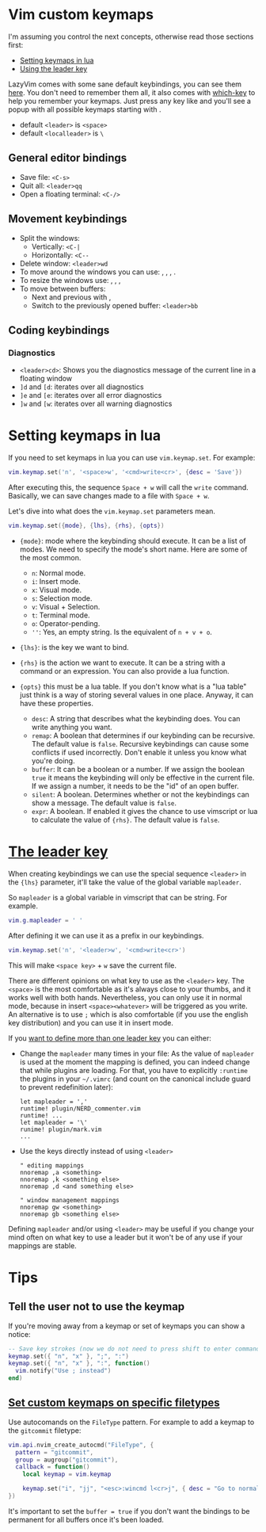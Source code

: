# Vim custom keymaps
I'm assuming you control the next concepts, otherwise read those sections first:

- [Setting keymaps in lua](#setting-keymaps-in-lua)
- [Using the leader key](#the-leader-key)

LazyVim comes with some sane default keybindings, you can see them [here](https://github.com/LazyVim/LazyVim/blob/main/lua/lazyvim/config/keymaps.lua). You don't need to remember them all, it also comes with [which-key](https://github.com/folke/which-key.nvim) to help you remember your keymaps. Just press any key like <space> and you'll see a popup with all possible keymaps starting with <space>.

- default `<leader>` is `<space>`
- default `<localleader>` is `\`

## General editor bindings

- Save file: `<C-s>`
- Quit all: `<leader>qq`
- Open a floating terminal: `<C-/>`

## Movement keybindings

- Split the windows:
  - Vertically: `<C-|`
  - Horizontally: `<C--`
- Delete window: `<leader>wd`
- To move around the windows you can use: <C-h>, <C-j>, <C-k>, <C-l>.
- To resize the windows use: <C-Up>, <C-Down>, <C-Left>, <C-Right>
- To move between buffers: 
  - Next and previous with <S-h>, <S-l>
  - Switch to the previously opened buffer: `<leader>bb`

## Coding keybindings

### Diagnostics 

- `<leader>cd>`: Shows you the diagnostics message of the current line in a floating window
- `]d` and `[d`: iterates over all diagnostics
- `]e` and `[e`: iterates over all error diagnostics
- `]w` and `[w`: iterates over all warning diagnostics
# Setting keymaps in lua

If you need to set keymaps in lua you can use `vim.keymap.set`. For example:

```lua
vim.keymap.set('n', '<space>w', '<cmd>write<cr>', {desc = 'Save'})
```

After executing this, the sequence `Space + w` will call the `write` command. Basically, we can save changes made to a file with `Space + w`.

Let's dive into what does the  `vim.keymap.set` parameters mean.

```lua
vim.keymap.set({mode}, {lhs}, {rhs}, {opts})
```

* `{mode}`:  mode where the keybinding should execute. It can be a list of modes. We need to specify the mode's short name. Here are some of the most common.
  * `n`: Normal mode.
  * `i`: Insert mode.
  * `x`: Visual mode.
  * `s`: Selection mode.
  * `v`: Visual + Selection.
  * `t`: Terminal mode.
  * `o`: Operator-pending.
  * `''`: Yes, an empty string. Is the equivalent of `n + v + o`.

* `{lhs}`: is the key we want to bind.
* `{rhs}` is the action we want to execute. It can be a string with a command or an expression. You can also provide a lua function.
* `{opts}` this must be a lua table. If you don't know what is a "lua table" just think is a way of storing several values in one place. Anyway, it can have these properties.

  * `desc`: A string that describes what the keybinding does. You can write anything you want.
  * `remap`: A boolean that determines if our keybinding can be recursive. The default value is `false`. Recursive keybindings can cause some conflicts if used incorrectly. Don't enable it unless you know what you're doing.
  * `buffer`: It can be a boolean or a number. If we assign the boolean `true` it means the keybinding will only be effective in the current file. If we assign a number, it needs to be the "id" of an open buffer.
  * `silent`: A boolean. Determines whether or not the keybindings can show a message. The default value is `false`.
  * `expr`: A boolean. If enabled it gives the chance to use vimscript or lua to calculate the value of `{rhs}`. The default value is `false`.


# [The leader key](https://www.reddit.com/r/vim/wiki/the_leader_mechanism/)

When creating keybindings we can use the special sequence `<leader>` in the `{lhs}` parameter, it'll take the value of the global variable `mapleader`.

So `mapleader` is a global variable in vimscript that can be string. For example.

```lua
vim.g.mapleader = ' '
```

After defining it we can use it as a prefix in our keybindings.

```lua
vim.keymap.set('n', '<leader>w', '<cmd>write<cr>')
```

This will make `<space key>` + `w` save the current file.

There are different opinions on what key to use as the `<leader>` key. The `<space>` is the most comfortable as it's always close to your thumbs, and it works well with both hands. Nevertheless, you can only use it in normal mode, because in insert `<space><whatever>` will be triggered as you write. An alternative is to use `;` which is also comfortable (if you use the english key distribution) and you can use it in insert mode. 

If you [want to define more than one leader key](https://stackoverflow.com/questions/30467660/can-we-define-more-than-one-leader-key-in-vimrc) you can either:

* Change the `mapleader` many times in your file: As the value of `mapleader` is used at the moment the mapping is defined, you can indeed change that while plugins are loading. For that, you have to explicitly `:runtime` the plugins in your `~/.vimrc` (and count on the canonical include guard to prevent redefinition later):

  ```vim
  let mapleader = ','
  runtime! plugin/NERD_commenter.vim
  runtime! ...
  let mapleader = '\'
  runime! plugin/mark.vim
  ...
  ```
* Use the keys directly instead of using `<leader>` 
  
  ```vim
  " editing mappings
  nnoremap ,a <something>
  nnoremap ,k <something else>
  nnoremap ,d <and something else>

  " window management mappings
  nnoremap gw <something>
  nnoremap gb <something else>
  ```

Defining `mapleader` and/or using `<leader>` may be useful if you change your mind often on what key to use a leader but it won't be of any use if your mappings are stable.

# Tips

## Tell the user not to use the keymap
If you're moving away from a keymap or set of keymaps you can show a notice:

```lua
-- Save key strokes (now we do not need to press shift to enter command mode).
keymap.set({ "n", "x" }, ";", ":")
keymap.set({ "n", "x" }, ":", function()
  vim.notify("Use ; instead")
end)
```
## [Set custom keymaps on specific filetypes](https://github.com/folke/which-key.nvim/issues/135)

Use autocomands on the `FileType` pattern. For example to add a keymap to the `gitcommit` filetype:

```lua
vim.api.nvim_create_autocmd("FileType", {
  pattern = "gitcommit",
  group = augroup("gitcommit"),
  callback = function()
    local keymap = vim.keymap

    keymap.set("i", "jj", "<esc>:wincmd l<cr>j", { desc = "Go to normal, changes window and down", silent = true, buffer = true })
})
```

It's important to set the `buffer = true` if you don't want the bindings to be permanent for all buffers once it's been loaded.
